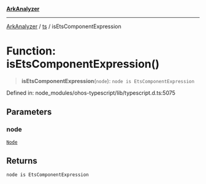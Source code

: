 [**ArkAnalyzer**](../../../../README.md)

***

[ArkAnalyzer](../../../../globals.md) / [ts](../README.md) / isEtsComponentExpression

# Function: isEtsComponentExpression()

> **isEtsComponentExpression**(`node`): `node is EtsComponentExpression`

Defined in: node\_modules/ohos-typescript/lib/typescript.d.ts:5075

## Parameters

### node

[`Node`](../interfaces/Node.md)

## Returns

`node is EtsComponentExpression`
